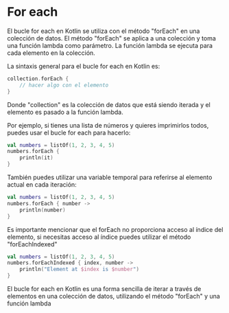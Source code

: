 # For each

El bucle for each en Kotlin se utiliza con el método "forEach" en una colección de datos. El método "forEach" se aplica a una colección y toma una función lambda como parámetro. La función lambda se ejecuta para cada elemento en la colección.

La sintaxis general para el bucle for each en Kotlin es:

```kotlin
collection.forEach {
    // hacer algo con el elemento
}
```

Donde "collection" es la colección de datos que está siendo iterada y el elemento es pasado a la función lambda.

Por ejemplo, si tienes una lista de números y quieres imprimirlos todos, puedes usar el bucle for each para hacerlo:

```kotlin
val numbers = listOf(1, 2, 3, 4, 5)
numbers.forEach {
    println(it)
}
```

También puedes utilizar una variable temporal para referirse al elemento actual en cada iteración:

```kotlin
val numbers = listOf(1, 2, 3, 4, 5)
numbers.forEach { number ->
    println(number)
}
```

Es importante mencionar que el forEach no proporciona acceso al índice del elemento, si necesitas acceso al índice puedes utilizar el método "forEachIndexed"

```kotlin
val numbers = listOf(1, 2, 3, 4, 5)
numbers.forEachIndexed { index, number ->
    println("Element at $index is $number")
}
```
El bucle for each en Kotlin es una forma sencilla de iterar a través de elementos en una colección de datos, utilizando el método "forEach" y una función lambda

